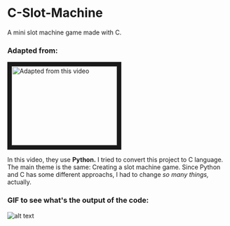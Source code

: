 # C-Slot-Machine

A mini slot machine game made with C.

### Adapted from:
<a href="http://www.youtube.com/watch?feature=player_embedded&v=th4OBktqK1I" target="_blank"><img src="http://img.youtube.com/vi/th4OBktqK1I/0.jpg" alt="Adapted from this video" width="240" height="180" border="10" /></a>

In this video, they use **Python.** I tried to convert this project to C language. The main theme is the same: Creating a slot machine game. Since Python and C has some different approachs, I had to change _so many things,_ actually.

### GIF to see what's the output of the code:
![alt text](https://i.hizliresim.com/l4jfdvg.gif "GIF")
